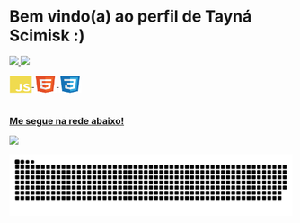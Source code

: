 <h1>Bem vindo(a) ao perfil de Tayná Scimisk :)</h1>
<div>
  <a href="https://github.com/tayna-scimisk">
  <img height="180em" src="https://github-readme-stats.vercel.app/api?username=tayna-scimisk&show_icons=true&theme=radical&include_all_commits=true&count_private=true"/>
  <img height="180em" src="https://github-readme-stats.vercel.app/api/top-langs/?username=tayna-scimisk&layout=compact&langs_count=6&theme=radical"/>
</div>
<div style="display: inline_block"><br>
  <img align="center" alt="Js" height="30" width="40" src="https://raw.githubusercontent.com/devicons/devicon/master/icons/javascript/javascript-plain.svg">
  <img align="center" alt="HTML" height="30" width="40" src="https://raw.githubusercontent.com/devicons/devicon/master/icons/html5/html5-original.svg">
  <img align="center" alt="CSS" height="30" width="40" src="https://raw.githubusercontent.com/devicons/devicon/master/icons/css3/css3-original.svg">
</div>
 
 <br>
 
  ### Me segue na rede abaixo!
 
<div> 
  <a href="https://www.linkedin.com/in/tayná-scimisk-433435275" target="_blank"><img src="https://img.shields.io/badge/-LinkedIn-%230077B5?style=for-the-badge&logo=linkedin&logoColor=white" target="_blank"></a> 
 
  ![Snake animation](https://github.com/tayna-scimisk/tayna-scimisk/blob/output/github-contribution-grid-snake.svg)

</div>
